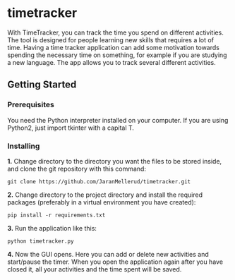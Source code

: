 # timetracker
With TimeTracker, you can track the time you spend on different activities. The tool is designed for people learning new skills that requires a lot of time. Having a time tracker application can add some motivation towards spending the necessary time on something, for example if you are studying a new language. The app allows you to track several different activities.

## Getting Started

### Prerequisites
You need the Python interpreter installed on your computer. If you are using Python2, just import tkinter with a capital T.

### Installing
**1.** Change directory to the directory you want the files to be stored inside, and clone the git repository with this command:
```
git clone https://github.com/JaranMellerud/timetracker.git
```
**2.** Change directory to the project directory and install the required packages (preferably in a virtual environment you have created):
```
pip install -r requirements.txt
```
**3.** Run the application like this:
```
python timetracker.py
```
**4.** Now the GUI opens. Here you can add or delete new activities and start/pause the timer. When you open the application again after you have closed it, all your activities and the time spent will be saved.

